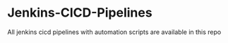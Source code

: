 # Jenkins-CICD-Pipelines
All jenkins cicd pipelines with automation scripts are available in this repo
